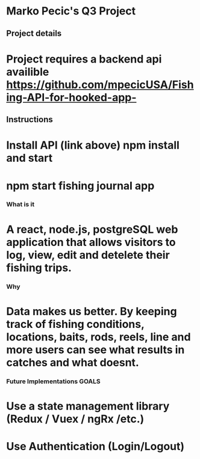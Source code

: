 # Marko Pecic's Q3 Project 
## Project details 
   # Project requires a backend api availible https://github.com/mpecicUSA/Fishing-API-for-hooked-app-
## Instructions 
   # Install API (link above) npm install and start 
   # npm start fishing journal app 
### What is it
   # A react, node.js, postgreSQL web application that allows visitors to log, view, edit and detelete their fishing trips.
### Why
   # Data makes us better. By keeping track of fishing conditions, locations, baits, rods, reels, line and more users can see what results in catches and what doesnt. 



### Future Implementations GOALS
   # Use a state management library (Redux / Vuex / ngRx /etc.)
   # Use Authentication (Login/Logout)

